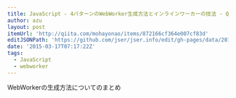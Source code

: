 ```yaml
---
title: JavaScript - 4パターンのWebWorker生成方法とインラインワーカーの技法 - Qiita
author: azu
layout: post
itemUrl: 'http://qiita.com/mohayonao/items/872166cf364e007cf83d'
editJSONPath: 'https://github.com/jser/jser.info/edit/gh-pages/data/2015/03/index.json'
date: '2015-03-17T07:17:22Z'
tags:
  - JavaScript
  - webworker
---
```

WebWorkerの生成方法についてのまとめ
